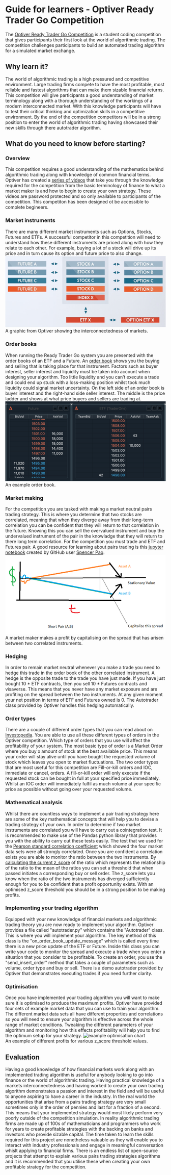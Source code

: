 # Guide for learners - Optiver Ready Trader Go Competition
The [Optiver Ready Trader Go Competition](https://readytradergo.optiver.com) is a student coding competition that gives participants their first look at the world of algorithmic trading. The competition challenges participants to build an automated trading algorithm for a simulated market exchange.

## Why learn it?
The world of algorithmic trading is a high pressured and competitive environment. Large trading firms compete to have the most profitable, most reliable and fastest algorithms that can make them sizable financial returns. This competition will give participants a good understanding of market terminology along with a thorough understanding of the workings of a modern interconnected market. With this knowledge participants will have to test their critical thinking and optimization skills in a competitive environment. By the end of the competition competitors will be in a strong position to enter the world of algorithmic trading having showcased their new skills through there autotrader algorithm.

## What do you need to know before starting?
### Overview
This competition requires a good understanding of the mathematics behind algorithmic trading along with knowledge of common financial terms. Optiver has created a [series of videos](https://readytradergo.optiver.com/learn/?utm_campaign=Global%20RTG%202023&utm_medium=email&_hsmi=249234483&_hsenc=p2ANqtz-9a5azHMaWfDldULyec2H4EL-v4-RLC1vJPnBA59grDH2vfjX3a7DRBZNWT64-AFjC0MUBS-EkB805XlIvv5hF6K0WTsw&utm_content=249234483&utm_source=hs_email) that take you through the knowledge required for the competition from the basic terminology of finance to what a market maker is and how to begin to create your own strategy. These videos are password protected and so only available to participants of the competition. This competiton has been designed ot be accessible to complete begineers.

### Market instruments
There are many different market instruments such as Options, Stocks, Futures and ETFs. A successful competitor in this competition will need to understand how these different instruments are priced along with how they relate to each other. For example, buying a lot of a stock will drive up its price and in turn cause its option and future price to also change.
![market interconnectedness](/assets/images/market-instruments-relationship.png)<br>
A graphic from Optiver showing the interconnectedness of markets.

### Order books
When running the Ready Trader Go system you are presented with the order books of an ETF and a Future. An [order book](https://www.investopedia.com/terms/o/order-book.asp) shows you the buying and selling that is taking place for that instrument. Factors such as buyer interest, seller interest and liquidity must be taken into account when designing your algorithm. Too little liquidity and you can’t execute a trade and could end up stuck with a loss-making position whilst took much liquidity could signal market uncertainty. On the left side of an order book is buyer interest and the right-hand side seller interest. The middle is the price ladder and shows at what price buyers and sellers are trading at.
![Example order book](/assets/images/autotrader-orderbook.png)<br>
An example order book.

### Market making
For the competition you are tasked with making a market neutral pairs trading strategy. This is where you determine that two stocks are correlated, meaning that when they diverge away from their long-term correlation you can be confident that they will return to that correlation in the future. Knowing this you can sell the overvalued instrument and buy the undervalued instrument of the pair in the knowladge that they will return to there long term correlation. For the competition you must trade and ETF and Futures pair. A good resource for learning about pairs trading is this [jupyter notebook](https://github.com/SpencerPao/Quantitative_Strategies/blob/main/Pairs%20Trading/Overview%20of%20Quantitative%20Strategies.ipynb) created by GitHub user [Spencer Pao](https://github.com/SpencerPao).
![Pairs trading example](/assets/images/pairs-trading-example.png)<br>
A market maker makes a profit by capitalising on the spread that has arisen between two correlated instruments.

### Hedging
In order to remain market neutral whenever you make a trade you need to hedge this trade in the order book of the other correlated instrument. A hedge is the opposite trade to the trade you have just made. If you have just bought 10 * ETF contracts, then you sell 10 * Futures contracts and visaverse. This means that you never have any market exposure and are profiting on the spread between the two instruments. At any given moment your net position in terms of ETF and Futures owned is 0. The Autotrader class provided by Optiver handles this hedging automatically.

### Order types
There are a couple of different order types that you can read about on [Investopedia](https://www.investopedia.com/investing/basics-trading-stock-know-your-orders/). You are able to use all these different types of orders in the Optiver competition. Which type of orders that you use will affect the profitability of your system. The most basic type of order is a Market Order where you buy x amount of stock at the best available price. This means your order will stay alive until you have bought the requested volume of stock which leaves you open to market fluctuations. The two order types that are most useful for this competition are Fill-or-kill orders and IOC, immediate or cancel, orders. A fill-or-kill order will only execute if the requested stock can be bought in full at your specified price immediately. Whilst an IOC order will immediately fulfil as much volume at your specific price as possible without going over your requested volume.

### Mathematical analysis
Whilst there are countless ways to implement a pair trading strategy here are some of the key mathematical concepts that will help you to devise a trading strategy of your own. In order to determine if two market instruments are correlated you will have to carry out a cointegration test. It is recommended to make use of the Pandas python library that provides you with the ability to carry out these tests easily. The test that we used for the [Pearson standard correlation coefficient](https://en.wikipedia.org/wiki/Pearson_correlation_coefficient) which showed the four market data sets were all strongly correlated. Once you are confident a correlation exists you are able to monitor the ratio between the two instruments. By [calculating the current z_score](https://www.investopedia.com/terms/z/zscore.asp#:~:text=Investopedia%20%2F%20Tara%20Anand-,What%20Is%20Z%2DScore%3F,identical%20to%20the%20mean%20score.) of the ratio which represents the relationship of the ratio to the mean of the ratios you can set a threshold that when passed initiates a corresponding buy or sell order. The z_score lets you know when the ratio of the two instruments has diverged sufficiently enough for you to be confident that a profit opportunity exists. With an optimised z_score threshold you should be in a strong position to be making profits.

### Implementing your trading algorithm
Equipped with your new knowledge of financial markets and algorithmic trading theory you are now ready to implement your algorithm. Optiver provides a file called "autotrader.py" which contains the "Autotrader" class. This is where you will implement your algorithm. The key method of this class is the "on_order_book_update_message" which is called every time there is a new price update of the ETF or Future. Inside this class you can write your code to monitor the spread and execute a trade when you enter a situation that you consider to be profitable. To create an order, you use the "send_insert_order" method that takes a couple of parameters such as volume, order type and buy or sell. There is a demo autotrader provided by Optiver that demonstrates executing trades if you need further clarity.

### Optimisation
Once you have implemented your trading algorithm you will want to make sure it is optimised to produce the maximum profits. Optiver have provided four sets of example market data that you can use to train your algorithm. The different market data sets all have different properties and correlations so you will need to ensure your algorithm is effective across the whole range of market conditions. Tweaking the different parameters of your algorithm and monitoring how this effects profitability will help you to find the optimum setup for your strategy.
![example optimisation chart](/assets/images/z_sore_profits.png)<br>
An example of different profits for various z_score threshold values.

## Evaluation
Having a good knowledge of how financial markets work along with an implemented trading algorithm is useful for anybody looking to go into finance or the world of algorithmic trading. Having practical knowledge of a markets interconnectedness and having worked to create your own trading algorithm demonstrates a passion and interest in the field and will be useful to anyone aspiring to have a career in the industry. In the real world the opportunities that arise from a pairs trading strategy are very small sometimes only in the order of pennies and last for a fraction of a second. This means that your implemented strategy would most likely perform very poorly outside of the competition simulation. In reality algorithmic trading firms are made up of 100s of mathematicians and programmers who work for years to create profitable strategies with the backing on banks and investors who provide sizable capital. The time taken to learn the skills required for this project are nonetheless valuable as they will enable you to interact with industry professionals and engage in meaningful conversation whislt applying to financial firms. There is an endless list of open-source projects that attempt to explain various pairs trading strategies algorithms and it is recommended that you utilise these when creating your own profitable strategy for the competition.

